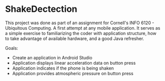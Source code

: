 ﻿# ShakeDectection
This project was done as part of an assignment for Cornell's INFO 6120 - Ubiquitous Computing. A first attempt at any mobile application. It serves as a simple exercise to familiarizing the coder with application structure, how to take advantage of available hardware, and a good Java refresher.

Goals:
- Create an application in Android Studio
- Application displays linear acceleration data on button press
- Application indicates if the phone is being shaken
- Application provides atmospheric pressure on button press

